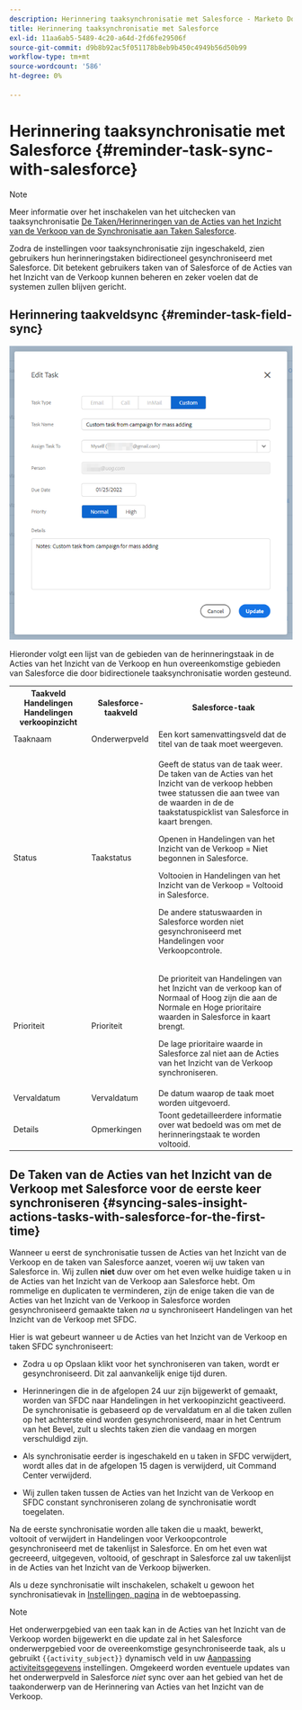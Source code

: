 ```yaml
---
description: Herinnering taaksynchronisatie met Salesforce - Marketo Docs - Productdocumentatie
title: Herinnering taaksynchronisatie met Salesforce
exl-id: 11aa6ab5-5489-4c20-a64d-2fd6fe29506f
source-git-commit: d9b8b92ac5f051178b8eb9b450c4949b56d50b99
workflow-type: tm+mt
source-wordcount: '586'
ht-degree: 0%

---
```


# Herinnering taaksynchronisatie met Salesforce {#reminder-task-sync-with-salesforce}

>[!NOTE]
>
>Meer informatie over het inschakelen van het uitchecken van taaksynchronisatie [De Taken/Herinneringen van de Acties van het Inzicht van de Verkoop van de Synchronisatie aan Taken Salesforce](/help/marketo/product-docs/marketo-sales-insight/actions/crm/salesforce-integration/salesforce-sync-settings.md#sync-sales-insight-actions-tasks-reminders-to-salesforce-tasks).

Zodra de instellingen voor taaksynchronisatie zijn ingeschakeld, zien gebruikers hun herinneringstaken bidirectioneel gesynchroniseerd met Salesforce. Dit betekent gebruikers taken van of Salesforce of de Acties van het Inzicht van de Verkoop kunnen beheren en zeker voelen dat de systemen zullen blijven gericht.

## Herinnering taakveldsync {#reminder-task-field-sync}

![](assets/reminder-task-sync-with-salesforce-1.png)

Hieronder volgt een lijst van de gebieden van de herinneringstaak in de Acties van het Inzicht van de Verkoop en hun overeenkomstige gebieden van Salesforce die door bidirectionele taaksynchronisatie worden gesteund.

<table>
 <tr>
  <th>Taakveld Handelingen Handelingen verkoopinzicht</th>
  <th>Salesforce-taakveld</th>
  <th>Salesforce-taak</th>
 </tr>
 <tr>
  <td>Taaknaam</td>
  <td>Onderwerpveld</td>
  <td>Een kort samenvattingsveld dat de titel van de taak moet weergeven.</td>
 </tr>
 <tr>
  <td>Status</td>
  <td>Taakstatus</td>
  <td><p>Geeft de status van de taak weer. De taken van de Acties van het Inzicht van de verkoop hebben twee statussen die aan twee van de waarden in de de taakstatuspicklist van Salesforce in kaart brengen.</p>
  <p>Openen in Handelingen van het Inzicht van de Verkoop = Niet begonnen in Salesforce.</p>
  <p>Voltooien in Handelingen van het Inzicht van de Verkoop = Voltooid in Salesforce.</p>
  <p>De andere statuswaarden in Salesforce worden niet gesynchroniseerd met Handelingen voor Verkoopcontrole.</p></td>
 </tr>
 <tr>
  <td>Prioriteit</td>
  <td>Prioriteit</td>
  <td><p>De prioriteit van Handelingen van het Inzicht van de verkoop kan of Normaal of Hoog zijn die aan de Normale en Hoge prioritaire waarden in Salesforce in kaart brengt.</p>
  <p>De lage prioritaire waarde in Salesforce zal niet aan de Acties van het Inzicht van de Verkoop synchroniseren.</p></td>
 </tr>
 <tr>
  <td>Vervaldatum</td>
  <td>Vervaldatum</td>
  <td>De datum waarop de taak moet worden uitgevoerd.</td>
 </tr>
 <tr>
  <td>Details</td>
  <td>Opmerkingen</td>
  <td>Toont gedetailleerdere informatie over wat bedoeld was om met de herinneringstaak te worden voltooid.</td>
 </tr>
</table>

## De Taken van de Acties van het Inzicht van de Verkoop met Salesforce voor de eerste keer synchroniseren {#syncing-sales-insight-actions-tasks-with-salesforce-for-the-first-time}

Wanneer u eerst de synchronisatie tussen de Acties van het Inzicht van de Verkoop en de taken van Salesforce aanzet, voeren wij uw taken van Salesforce in. Wij zullen **niet** duw over om het even welke huidige taken u in de Acties van het Inzicht van de Verkoop aan Salesforce hebt. Om rommelige en duplicaten te verminderen, zijn de enige taken die van de Acties van het Inzicht van de Verkoop in Salesforce worden gesynchroniseerd gemaakte taken *na* u synchroniseert Handelingen van het Inzicht van de Verkoop met SFDC.

Hier is wat gebeurt wanneer u de Acties van het Inzicht van de Verkoop en taken SFDC synchroniseert:

* Zodra u op Opslaan klikt voor het synchroniseren van taken, wordt er gesynchroniseerd. Dit zal aanvankelijk enige tijd duren.

* Herinneringen die in de afgelopen 24 uur zijn bijgewerkt of gemaakt, worden van SFDC naar Handelingen in het verkoopinzicht geactiveerd. De synchronisatie is gebaseerd op de vervaldatum en al die taken zullen op het achterste eind worden gesynchroniseerd, maar in het Centrum van het Bevel, zult u slechts taken zien die vandaag en morgen verschuldigd zijn.

* Als synchronisatie eerder is ingeschakeld en u taken in SFDC verwijdert, wordt alles dat in de afgelopen 15 dagen is verwijderd, uit Command Center verwijderd.

* Wij zullen taken tussen de Acties van het Inzicht van de Verkoop en SFDC constant synchroniseren zolang de synchronisatie wordt toegelaten.

Na de eerste synchronisatie worden alle taken die u maakt, bewerkt, voltooit of verwijdert in Handelingen voor Verkoopcontrole gesynchroniseerd met de takenlijst in Salesforce. En om het even wat gecreeerd, uitgegeven, voltooid, of geschrapt in Salesforce zal uw takenlijst in de Acties van het Inzicht van de Verkoop bijwerken.

Als u deze synchronisatie wilt inschakelen, schakelt u gewoon het synchronisatievak in [Instellingen, pagina](https://toutapp.com/login) in de webtoepassing.

>[!NOTE]
>
>Het onderwerpgebied van een taak kan in de Acties van het Inzicht van de Verkoop worden bijgewerkt en die update zal in het Salesforce onderwerpgebied voor de overeenkomstige gesynchroniseerde taak, als u gebruikt `{{activity_subject}}` dynamisch veld in uw [Aanpassing activiteitsgegevens](/help/marketo/product-docs/marketo-sales-insight/actions/crm/salesforce-integration/configure-salesforce-activity-detail-customization.md) instellingen. Omgekeerd worden eventuele updates van het onderwerpveld in Salesforce _niet_ sync over aan het gebied van het de taakonderwerp van de Herinnering van Acties van het Inzicht van de Verkoop.
